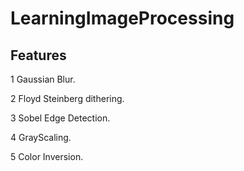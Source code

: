 # LearningImageProcessing

## Features

1 Gaussian Blur.

2 Floyd Steinberg dithering.

3 Sobel Edge Detection.

4 GrayScaling.

5 Color Inversion.
